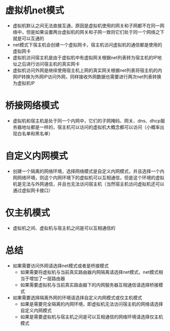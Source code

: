 # 虚拟机net模式
- 虚拟机默认之间无法直接互通，原因是虚拟机使用的网关和子网都不在同一网络中，但是如果设置两台虚拟机的网关和子网一致则它们处于同一个网络之下就是可以互通的
- net模式下宿主机会创建一个虚拟网卡，宿主机访问虚拟机的通信都是使用的虚拟网卡
- 虚拟机访问宿主机是由于虚拟机中有虚拟网关根据net列表转为宿主机的IP地址之后进行访问宿主机的真实网卡
- 虚拟机访问外网是继续使用宿主机上网的真实网关根据net列表将宿主机的内网IP转换为外网IP访问外网，同样接收外网数据也需要进行两次net列表转换为虚拟机IP

# 桥接网络模式
- 虚拟机和宿主机是处于同一个内网中，它们的子网掩码、网关、dns、dhcp服务器地址都是一样的，宿主机可以访问的虚拟机大概念都可以访问（小概率出现白名单和黑名单）

# 自定义内网模式
- 创建一个隔离的网络环境，选择网络模式是自定义内网模式，并且选择一个内网网络环境，则这个内网环境下的虚拟机可以互相通信，但是这个环境的虚拟机是无法与外网通信，并且也无法访问宿主机（当然宿主机访问虚拟机还可以通过虚拟网卡接口）

# 仅主机模式
- 虚拟机之间、虚拟机与宿主机之间是可以互相通信的

# 总结
- 如果需要访问外网请选择net模式或者是桥接模式
  - 如果需要将虚拟机与当前真实路由器内网隔离请选择net模式，net模式相当于增加了一层路由器
  - 如果需要虚拟机与当前真实路由器下的内网服务器互相通信请选择桥接模式
- 如果需要选择隔离外网的环境请选择自定义内网模式或仅主机模式
  - 如果是需要完全隔离的内网环境，即虚拟机无法访问宿主机的网络请选择自定义内网模式
  - 如果是需要虚拟机与宿主机之间是可以互相通信的网络环境请选择仅主机模式
